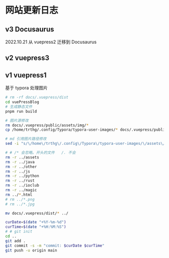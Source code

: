 # 网站更新日志

## v3 Docusaurus

2022.10.21 从 vuepress2 迁移到 Docusaurus

## v2 vuepress3

## v1 vuepress1

基于 typora 处理图片

```sh
# rm -rf docs/.vuepress/dist
cd vuePressBlog
# 生成静态文件
pnpm run build

# 图片源修改
rm docs/.vuepress/public/assets/img/*
cp /home/trthg/.config/Typora/typora-user-images/* docs/.vuepress/public/assets/img/

# md 引用图片路径修改
sed -i "s/\/home\/trthg\/.config\/Typora\/typora-user-images/\/assets\/img/g" `grep -rl "/assets/img" ./`

# # /* 会忽略。开头的文件   /. 不会
rm -r ../assets
rm -r ../java
rm -r ../other
rm -r ../js
rm -r ../python
rm -r ../rust
rm -r ../ioclub
rm -r ../magic
rm ../*.html
# rm ../*.png
# rm ../*.jpg

mv docs/.vuepress/dist/* ../

curDate=$(date "+%Y-%m-%d")
curTime=$(date "+%H:%M:%S")
# # git init
cd ..
git add .
git commit -s -m "commit: $curDate $curTime"
git push -u origin main
```
